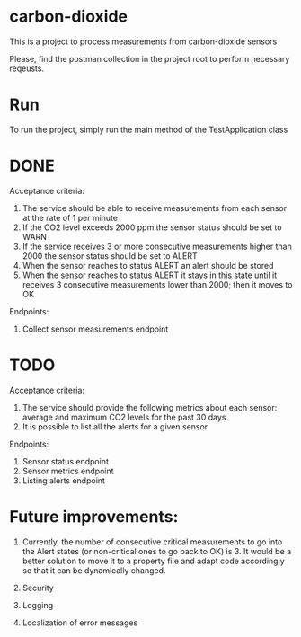 # carbon-dioxide
This is a project to process measurements from carbon-dioxide sensors

Please, find the postman collection in the project root to perform necessary reqeusts.

# Run

To run the project, simply run the main method of the TestApplication class

# DONE

Acceptance criteria:
1. The service should be able to receive measurements from each sensor at the rate of 1 per minute
2. If the CO2 level exceeds 2000 ppm the sensor status should be set to WARN
3. If the service receives 3 or more consecutive measurements higher than
2000 the sensor status should be set to ALERT
4. When the sensor reaches to status ALERT an alert should be stored
5. When the sensor reaches to status ALERT it stays in this state until it receives 3
consecutive measurements lower than 2000; then it moves to OK

Endpoints:
1. Collect sensor measurements endpoint

# TODO

Acceptance criteria:
1. The service should provide the following metrics about each sensor: average and maximum CO2 levels for the past 30 days
2. It is possible to list all the alerts for a given sensor

Endpoints:
1. Sensor status endpoint
2. Sensor metrics endpoint
3. Listing alerts endpoint

# Future improvements:
1. Currently, the number of consecutive critical measurements to go into the Alert states (or non-critical ones to go back to OK) is 3.
It would be a better solution to move it to a property file and adapt code accordingly so that it can be dynamically changed.

2. Security

3. Logging

4. Localization of error messages

